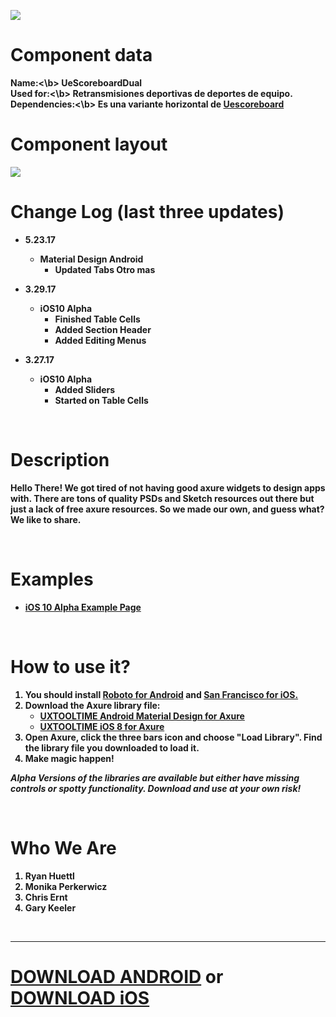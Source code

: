 ![](https://raw.githubusercontent.com/iamkeeler/UXTOOLTIME/master/UXTOOLTIMELOGO.png)

# Component data
<b>Name:<\b> UeScoreboardDual<br>
<b>Used for:<\b> Retransmisiones deportivas de deportes de equipo.<br>
<b>Dependencies:<\b> Es una variante horizontal de  [Uescoreboard](https://github.com/Pascalmarin/mytest_repo)


# Component layout
![](https://github.com/Pascalmarin/mytest_repo/blob/master/u34.png)


# Change Log (last three updates)

-  5.23.17
    + Material Design Android
        * Updated Tabs Otro mas

-  3.29.17
    + iOS10 Alpha
        * Finished Table Cells
        * Added Section Header
        * Added Editing Menus

- 3.27.17
    + iOS10 Alpha
        * Added Sliders
        * Started on Table Cells


<br>

# Description
Hello There! We got tired of not having good axure widgets to design apps with. There are tons of quality PSDs and Sketch resources out there but just a lack of free axure resources. So we made our own, and guess what? We like to share.

<br>

# Examples
- [iOS 10 Alpha Example Page](http://yqkq80.axshare.com/ios-10.html)

<br>

# How to use it?
1. You should install [Roboto for Android](https://material.io/guidelines/resources/roboto-noto-fonts.html) and [San Francisco for iOS.](https://developer.apple.com/fonts/)
2. Download the Axure library file:
	- [UXTOOLTIME Android Material Design for Axure](https://github.com/iamkeeler/UXTOOLTIME/raw/master/UXTT-Android-Material-Design-V01.rplib "Just download it already ;)")
	- [UXTOOLTIME iOS 8 for Axure](https://github.com/iamkeeler/UXTOOLTIME/raw/master/UXTT-iOS8-V1-1.rplib "Just download it already ;)")
3. Open Axure, click the three bars icon and choose "Load Library". Find the library file you downloaded to load it.
4. Make magic happen!

*Alpha Versions of the libraries are available but either have missing controls or spotty functionality. Download and use at your own risk!*

<br>

# Who We Are
1. Ryan Huettl
2. Monika Perkerwicz
3. Chris Ernt
4. Gary Keeler

<br>

---

# [DOWNLOAD ANDROID](https://github.com/iamkeeler/UXTOOLTIME/raw/master/UXTT-Android-Material-Design-V01.rplib "Just download it already ;)") or [DOWNLOAD iOS](https://github.com/iamkeeler/UXTOOLTIME/raw/master/UXTT-iOS8-V1-1.rplib "Just download it already ;)")
